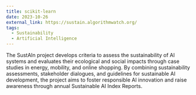 ```yaml
---
title: scikit-learn
date: 2023-10-26
external_link: https://sustain.algorithmwatch.org/
tags:
  - Sustainability
  - Artificial Intelligence
---
```


The SustAIn project develops criteria to assess the sustainability of AI systems and evaluates their ecological and social impacts through case studies in energy, mobility, and online shopping. By combining sustainability assessments, stakeholder dialogues, and guidelines for sustainable AI development, the project aims to foster responsible AI innovation and raise awareness through annual Sustainable AI Index Reports.

<!--more-->
